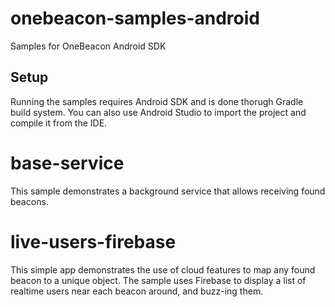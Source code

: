 # onebeacon-samples-android
Samples for OneBeacon Android SDK

## Setup
Running the samples requires Android SDK and is done thorugh Gradle build system. You can also use Android Studio to import the project and compile it from the IDE.

# base-service
This sample demonstrates a background service that allows receiving found beacons.

# live-users-firebase
This simple app demonstrates the use of cloud features to map any found beacon to a unique object. The sample uses Firebase to display a list of realtime users near each beacon around, and buzz-ing them.

